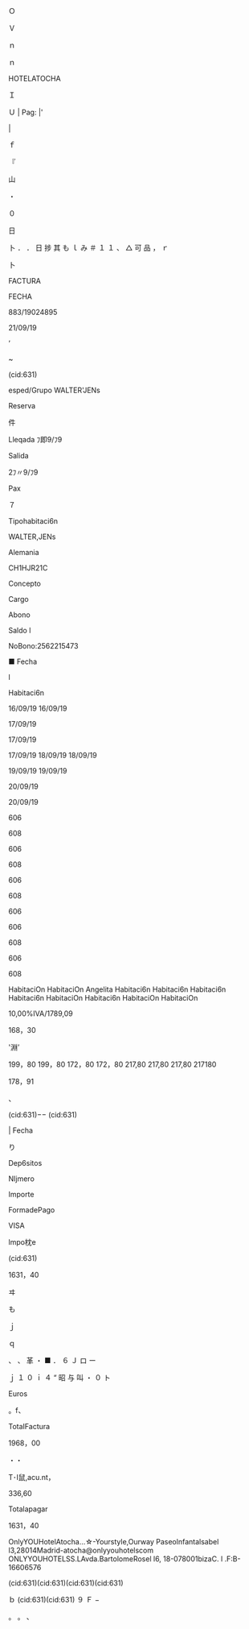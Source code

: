 Ｏ

Ｖ

ｎ

ｎ

HOTELATOCHA

Ｉ

Ｕ
| Pag: |'

|

ｆ

『

山

・

０

日

卜
．
．
日
捗
其
も
ｌ
み
＃
１
１
、
△
可
品
，
ｒ

卜

FACTURA

FECHA

883/19024895

21/09/19

’

~

(cid:631)

esped/Grupo WALTER'JENs

Reserva

件

Lleqada
ﾌ即9/ﾌ9

Salida

2ﾌ〃9/ﾌ9

Pax

７

Tipohabitaci6n

WALTER,JENs

Alemania

CH1HJR21C

Concepto

Cargo

Abono

Saldo l

NoBono:2562215473

■ Fecha

l

Habitaci6n

16/09/19
16/09/19

17/09/19

17/09/19

17/09/19
18/09/19
18/09/19

19/09/19
19/09/19

20/09/19

20/09/19

606

608

606

608

606

608

606

606

608

606

608

HabitaciOn
HabitaciOn
Angelita
Habitaci6n
Habitaci6n
Habitaci6n
Habitaci6n
HabitaciOn
Habitaci6n
HabitaciOn
HabitaciOn

10,00%IVA/1789,09

168，30

'淵’

199，80
199，80
172，80
172，80
217,80
217,80
217,80
217180

178，91

、

(cid:631)−−
(cid:631)

| Fecha

り

Dep6sitos

NIjmero

Importe

FormadePago

VISA

lmpo枕e

(cid:631)

1631，40

ヰ

も

ｊ

ｑ

、
、
革
・
■
．
６
Ｊ
ロ
ー

ｊ
１
０
ｉ
４
“
昭
与
叫
・
０
ト

Euros

。f、

TotaIFactura

1968，00

・・

T･I鼠,acu.nt，

336,60

Totalapagar

1631，40

OnlyYOUHotelAtocha…☆-Yourstyle,Ourway
Paseolnfantalsabel l3,28014Madrid-atocha@onlyyouhotelscom
ONLYYOUHOTELSS.LAvda.BartolomeRosel l6, 18-078001bizaC. l .F:B-16606576

(cid:631)(cid:631)(cid:631)(cid:631)

ｂ
(cid:631)(cid:631)
９
Ｆ
−

。
。
、

